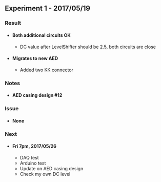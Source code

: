 ## Experiment 1 - 2017/05/19

### Result
* #### Both additional circuits OK
    * DC value after LevelShifter should be 2.5, both circuits are close
    
* #### Migrates to new AED
    * Added two KK connector
   
### Notes
* #### AED casing design #12

### Issue
* #### None

### Next
* #### Fri 7pm, 2017/05/26
    * DAQ test
    * Arduino test
    * Update on AED casing design
    * Check my own DC level
